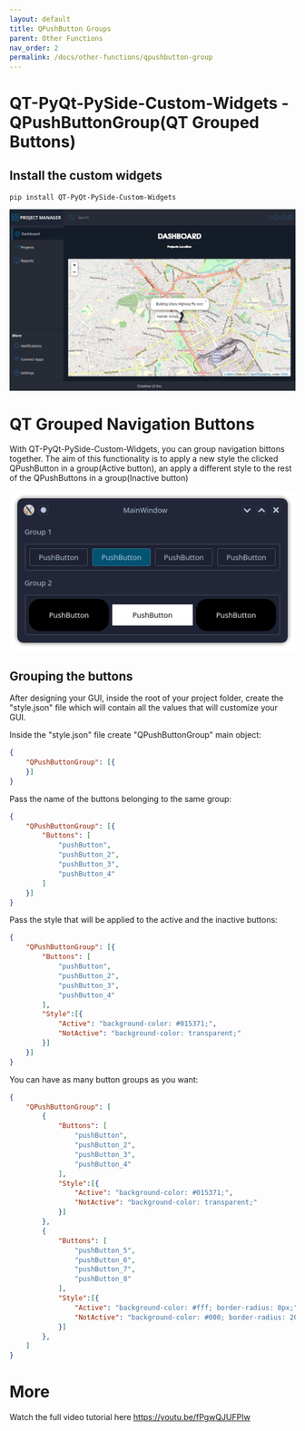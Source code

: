 ```yaml
---
layout: default
title: QPushButton Groups
parent: Other Functions
nav_order: 2
permalink: /docs/other-functions/qpushbutton-group
---
```


# QT-PyQt-PySide-Custom-Widgets - QPushButtonGroup(QT Grouped Buttons)

## Install the custom widgets
```
pip install QT-PyQt-PySide-Custom-Widgets

```

![QT Grouped Buttons](https://github.com/KhamisiKibet/Docs-QT-PyQt-PySide-Custom-Widgets/blob/main/images/qt-nav-buttons.png?raw=true)

# QT Grouped Navigation Buttons

With QT-PyQt-PySide-Custom-Widgets, you can group navigation bittons together. The aim of this functionality is to apply a new style the clicked QPushButton in a group(Active button), an apply a different style to the rest of the QPushButtons in a group(Inactive button)

![QT Grouped Buttons](https://github.com/KhamisiKibet/Docs-QT-PyQt-PySide-Custom-Widgets/blob/main/images/Screenshot_20230923_064515.png?raw=true)

## Grouping the buttons
After designing your GUI, inside the root of your project folder, create the "style.json" file which will contain all the values that will customize your GUI.


Inside the "style.json" file create "QPushButtonGroup" main object:

```json
{
	"QPushButtonGroup": [{
	}]
}
```

Pass the name of the buttons belonging to the same group:

```json
{
	"QPushButtonGroup": [{
		"Buttons": [
			"pushButton",
			"pushButton_2",
			"pushButton_3",
			"pushButton_4"
		]
	}]
}
```

Pass the style that will be applied to the active and the inactive buttons:

```json
{
	"QPushButtonGroup": [{
		"Buttons": [
			"pushButton",
			"pushButton_2",
			"pushButton_3",
			"pushButton_4"
		],
		"Style":[{
			"Active": "background-color: #015371;",
			"NotActive": "background-color: transparent;"
		}]
	}]
}
```

You can have as many button groups as you want:

```json
{
	"QPushButtonGroup": [
		{
			"Buttons": [
				"pushButton",
				"pushButton_2",
				"pushButton_3",
				"pushButton_4"
			],
			"Style":[{
				"Active": "background-color: #015371;",
				"NotActive": "background-color: transparent;"
			}]
		},
		{
			"Buttons": [
				"pushButton_5",
				"pushButton_6",
				"pushButton_7",
				"pushButton_8"
			],
			"Style":[{
				"Active": "background-color: #fff; border-radius: 0px;",
				"NotActive": "background-color: #000; border-radius: 20px;"
			}]
		},
	]
}
```

# More

Watch the full video tutorial here https://youtu.be/fPgwQJUFPIw
